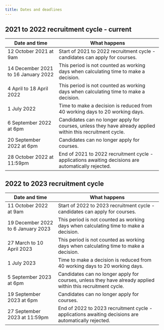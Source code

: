 ```yaml
---
title: Dates and deadlines
---
```


## 2021 to 2022 recruitment cycle - current

| Date and time | What happens |
| --- | --- |
| 12 October 2021 at 9am | Start of 2021 to 2022 recruitment cycle - candidates can apply for courses. |
| 14 December 2021 to 16 January 2022 | This period is not counted as working days when calculating time to make a decision. |
| 4 April to 18 April 2022 | This period is not counted as working days when calculating time to make a decision. |
| 1 July 2022 | Time to make a decision is reduced from 40 working days to 20 working days. |
| 6 September 2022 at 6pm | Candidates can no longer apply for courses, unless they have already applied within this recruitment cycle. |
| 20 September 2022 at 6pm | Candidates can no longer apply for courses. |
| 28 October 2022 at 11:59pm | End of 2021 to 2022 recruitment cycle - applications awaiting decisions are automatically rejected. |

## 2022 to 2023 recruitment cycle

| Date and time | What happens |
| --- | --- |
| 11 October 2022 at 9am | Start of 2022 to 2023 recruitment cycle - candidates can apply for courses. |
| 19 December 2022 to 6 January 2023 | This period is not counted as working days when calculating time to make a decision. |
| 27 March to 10 April 2023 | This period is not counted as working days when calculating time to make a decision. |
| 1 July 2023 | Time to make a decision is reduced from 40 working days to 20 working days. |
| 5 September 2023 at 6pm | Candidates can no longer apply for courses, unless they have already applied within this recruitment cycle. |
| 19 September 2023 at 6pm | Candidates can no longer apply for courses. |
| 27 September 2023 at 11:59pm | End of 2022 to 2023 recruitment cycle - applications awaiting decisions are automatically rejected. |
